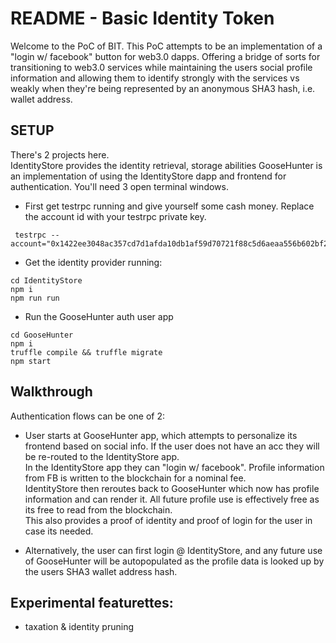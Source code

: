 # README - Basic Identity Token

Welcome to the PoC of BIT. 
This PoC attempts to be an implementation of a "login w/ facebook" button for web3.0 dapps. Offering a bridge of sorts for transitioning to web3.0 services while maintaining the users social profile information and allowing them to identify strongly with the services vs weakly when they're being represented by an anonymous SHA3 hash, i.e. wallet address. 

## SETUP
There's 2 projects here.  
IdentityStore provides the identity retrieval, storage abilities
GooseHunter is an implementation of using the IdentityStore dapp and frontend for authentication.  You'll need 3 open terminal windows.  

- First get testrpc running and give yourself some cash money. Replace the account id with your testrpc private key.  
```
 testrpc --account="0x1422ee3048ac357cd7d1afda10db1af59d70721f88c5d6aeaa556b602bf27e78,1000000000000000000"
```
- Get the identity provider running: 
```
cd IdentityStore
npm i
npm run run
```
- Run the GooseHunter auth user app
```
cd GooseHunter
npm i
truffle compile && truffle migrate
npm start
```


## Walkthrough

Authentication flows can be one of 2:
- User starts at GooseHunter app, which attempts to personalize its frontend based on social info. If the user does not have an acc they will be re-routed to the IdentityStore app.  
In the IdentityStore app they can "login w/ facebook".
Profile information from FB is written to the blockchain for a nominal fee.   
IdentityStore then reroutes back to GooseHunter which now has profile information and can render it. 
All future profile use is effectively free as its free to read from the blockchain.   
This also provides a proof of identity and proof of login for the user in case its needed.   


- Alternatively, the user can first login @ IdentityStore, and any future use of GooseHunter will be autopopulated as the profile data is looked up by the users SHA3 wallet address hash. 

## Experimental featurettes:
- taxation & identity pruning